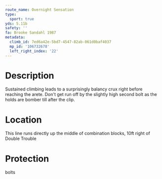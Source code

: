 ```yaml
---
route_name: Overnight Sensation
type:
  sport: true
yds: 5.11b
safety: ''
fa: Brooke Sandahl 1987
metadata:
  climb_id: 7ed6a42e-5bd7-4547-82ab-061d0baf4037
  mp_id: '106732678'
  left_right_index: '22'
---
```

# Description
Sustained climbing leads to a surprisingly balancy crux right before reaching the arete.  Don't get run off by the slightly high second bolt as the holds are bomber till after the clip.

# Location
This line runs directly up the middle of combination blocks, 10ft right of Double Trouble

# Protection
bolts
